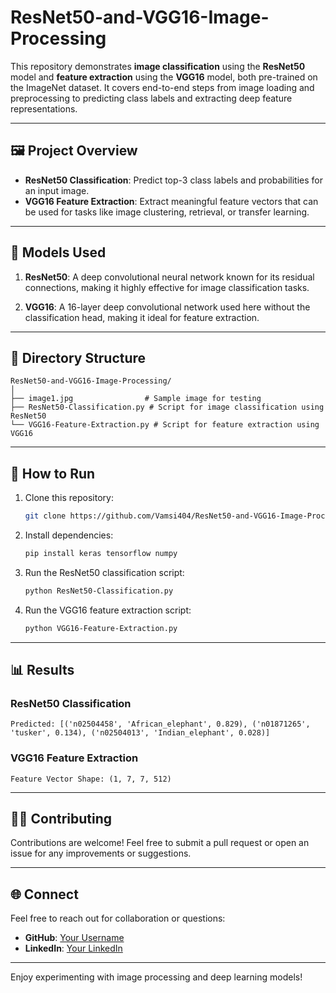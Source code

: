 # ResNet50-and-VGG16-Image-Processing

This repository demonstrates **image classification** using the **ResNet50** model and **feature extraction** using the **VGG16** model, both pre-trained on the ImageNet dataset. It covers end-to-end steps from image loading and preprocessing to predicting class labels and extracting deep feature representations.

---

## 🖼️ Project Overview

- **ResNet50 Classification**: Predict top-3 class labels and probabilities for an input image.
- **VGG16 Feature Extraction**: Extract meaningful feature vectors that can be used for tasks like image clustering, retrieval, or transfer learning.

---

## 🚀 Models Used

1. **ResNet50**: A deep convolutional neural network known for its residual connections, making it highly effective for image classification tasks.

2. **VGG16**: A 16-layer deep convolutional network used here without the classification head, making it ideal for feature extraction.

---

## 📁 Directory Structure

```plaintext
ResNet50-and-VGG16-Image-Processing/
│
├── image1.jpg                # Sample image for testing
├── ResNet50-Classification.py # Script for image classification using ResNet50
└── VGG16-Feature-Extraction.py # Script for feature extraction using VGG16
```

---

## 📜 How to Run

1. Clone this repository:

   ```bash
   git clone https://github.com/Vamsi404/ResNet50-and-VGG16-Image-Processing.git
   ```

2. Install dependencies:

   ```bash
   pip install keras tensorflow numpy
   ```

3. Run the ResNet50 classification script:

   ```bash
   python ResNet50-Classification.py
   ```

4. Run the VGG16 feature extraction script:

   ```bash
   python VGG16-Feature-Extraction.py
   ```

---

## 📊 Results

### ResNet50 Classification
```plaintext
Predicted: [('n02504458', 'African_elephant', 0.829), ('n01871265', 'tusker', 0.134), ('n02504013', 'Indian_elephant', 0.028)]
```

### VGG16 Feature Extraction
```plaintext
Feature Vector Shape: (1, 7, 7, 512)
```

---

## 🧑‍💻 Contributing

Contributions are welcome! Feel free to submit a pull request or open an issue for any improvements or suggestions.

---

## 🌐 Connect

Feel free to reach out for collaboration or questions:

- **GitHub**: [Your Username](https://github.com/Vamsi404)
- **LinkedIn**: [Your LinkedIn](https://www.linkedin.com/in/vamsi-manda-b87151193/)

---

Enjoy experimenting with image processing and deep learning models!
